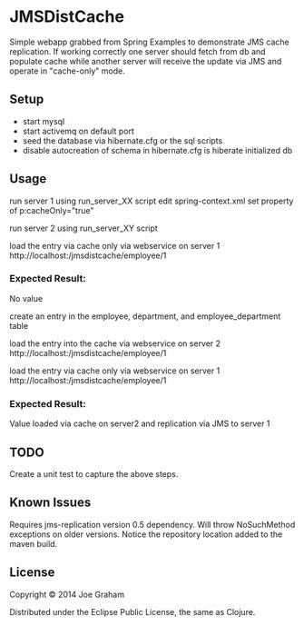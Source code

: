 # JMSDistCache

Simple webapp grabbed from Spring Examples to demonstrate JMS cache replication.  If working correctly one server should fetch from db and populate cache while another server will receive the update via JMS and operate in "cache-only" mode.

## Setup
* start mysql
* start activemq on default port
* seed the database via hibernate.cfg or the sql scripts
* disable autocreation of schema in hibernate.cfg is hiberate initialized db

## Usage

run server 1 using run_server_XX script <port1>
edit spring-context.xml
set property of p:cacheOnly="true"

run server 2 using run_server_XY script <port2>

load the entry via cache only via webservice on server 1
http://localhost:<port2>/jmsdistcache/employee/1

### Expected Result:
No value

create an entry in the employee, department, and employee_department table

load the entry into the cache via webservice on server 2
http://localhost:<port2>/jmsdistcache/employee/1

load the entry via cache only via webservice on server 1
http://localhost:<port2>/jmsdistcache/employee/1

### Expected Result:
Value loaded via cache on server2 and replication via JMS to server 1


## TODO
Create a unit test to capture the above steps.


## Known Issues
Requires jms-replication version 0.5 dependency.  Will throw NoSuchMethod exceptions on older versions.  Notice the repository location added to the maven build.

## License

Copyright © 2014 Joe Graham

Distributed under the Eclipse Public License, the same as Clojure.
